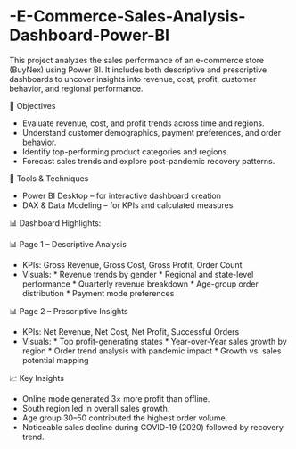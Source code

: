 # -E-Commerce-Sales-Analysis-Dashboard-Power-BI
This project analyzes the sales performance of an e-commerce store (BuyNex) using Power BI. It includes both descriptive and prescriptive dashboards to uncover insights into revenue, cost, profit, customer behavior, and regional performance.

🎯 Objectives

- Evaluate revenue, cost, and profit trends across time and regions.
- Understand customer demographics, payment preferences, and order behavior.
- Identify top-performing product categories and regions.
- Forecast sales trends and explore post-pandemic recovery patterns.

🧩 Tools & Techniques

- Power BI Desktop – for interactive dashboard creation
- DAX & Data Modeling – for KPIs and calculated measures

📊 Dashboard Highlights:

📊 Page 1 – Descriptive Analysis

- KPIs: Gross Revenue, Gross Cost, Gross Profit, Order Count
- Visuals:
          * Revenue trends by gender
          * Regional and state-level performance
          * Quarterly revenue breakdown
          * Age-group order distribution
          * Payment mode preferences

📊 Page 2 – Prescriptive Insights

- KPIs: Net Revenue, Net Cost, Net Profit, Successful Orders
- Visuals:
          * Top profit-generating states
          * Year-over-Year sales growth by region
          * Order trend analysis with pandemic impact
          * Growth vs. sales potential mapping

📈 Key Insights
- Online mode generated 3× more profit than offline.
- South region led in overall sales growth.
- Age group 30–50 contributed the highest order volume.
- Noticeable sales decline during COVID-19 (2020) followed by recovery trend.
